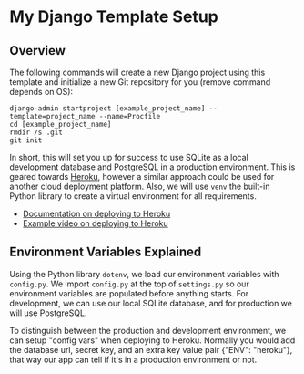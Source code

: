 # My Django Template Setup

## Overview
The following commands will create a new Django project using this template and initialize a new Git repository for you (remove command depends on OS):
```
django-admin startproject [example_project_name] --template=project_name --name=Procfile
cd [example_project_name]
rmdir /s .git
git init
```
In short, this will set you up for success to use SQLite as a local development database and PostgreSQL in a production environment. This is geared towards [Heroku](https://www.heroku.com/), however a similar approach could be used for another cloud deployment platform. Also, we will use `venv` the built-in Python library to create a virtual environment for all requirements.

- [Documentation on deploying to Heroku](https://devcenter.heroku.com/articles/deploying-python)
- [Example video on deploying to Heroku](https://www.youtube.com/watch?v=kBwhtEIXGII)

## Environment Variables Explained
Using the Python library `dotenv`, we load our environment variables with `config.py`. We import `config.py` at the top of `settings.py` so our environment variables are populated before anything starts. For development, we can use our local SQLite database, and for production we will use PostgreSQL.

To distinguish between the production and development environment, we can setup "config vars" when deploying to Heroku. Normally you would add the database url, secret key, and an extra key value pair {"ENV": "heroku"}, that way our app can tell if it's in a production environment or not.
